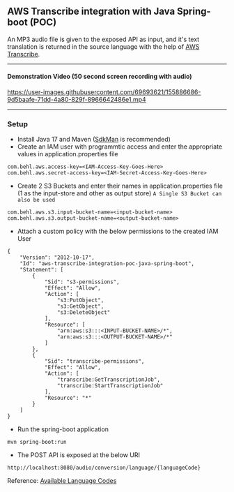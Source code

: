 ## AWS Transcribe integration with Java Spring-boot (POC)
An MP3 audio file is given to the exposed API as input, and it's text translation is returned in the source language with the help of [AWS Transcribe](https://aws.amazon.com/transcribe/).

----

#### Demonstration Video (50 second screen recording with audio)

https://user-images.githubusercontent.com/69693621/155886686-9d5baafe-71dd-4a80-829f-8966642486e1.mp4

--- 

### Setup
* Install Java 17 and Maven ([SdkMan](https://sdkman.io) is recommended)
* Create an IAM user with programmtic access and enter the appropriate values in application.properties file 
```
com.behl.aws.access-key=<IAM-Access-Key-Goes-Here>
com.behl.aws.secret-access-key=<IAM-Secret-Access-Key-Goes-Here>
```
* Create 2 S3 Buckets and enter their names in application.properties file (1 as the input-store and other as output store) `A Single S3 Bucket can also be used`
```
com.behl.aws.s3.input-bucket-name=<input-bucket-name>
com.behl.aws.s3.output-bucket-name=<output-bucket-name>
```
* Attach a custom policy with the below permissions to the created IAM User
```
{
    "Version": "2012-10-17",
    "Id": "aws-transcribe-integration-poc-java-spring-boot",
    "Statement": [
        {
            "Sid": "s3-permissions",
            "Effect": "Allow",
            "Action": [
                "s3:PutObject",
                "s3:GetObject",
                "s3:DeleteObject"
            ],
            "Resource": [
                "arn:aws:s3:::<INPUT-BUCKET-NAME>/*",
                "arn:aws:s3:::<OUTPUT-BUCKET-NAME>/*"
            ]
        },
        {
            "Sid": "transcribe-permissions",
            "Effect": "Allow",
            "Action": [
                "transcribe:GetTranscriptionJob",
                "transcribe:StartTranscriptionJob"
            ],
            "Resource": "*"
        }
    ]
}
```
* Run the spring-boot application

`mvn spring-boot:run`

* The POST API is exposed at the below URI

`http://localhost:8080/audio/conversion/language/{languageCode}`

Reference: [Available Language Codes](https://docs.aws.amazon.com/AWSJavaSDK/latest/javadoc/com/amazonaws/services/transcribe/model/LanguageCode.html)
